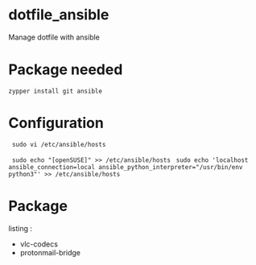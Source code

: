 # dotfile_ansible
Manage dotfile with ansible



# Package needed 
`zypper install git ansible` 


# Configuration
` sudo vi /etc/ansible/hosts` 

` sudo echo "[openSUSE]" >> /etc/ansible/hosts` 
` sudo echo 'localhost ansible_connection=local ansible_python_interpreter="/usr/bin/env python3"' >> /etc/ansible/hosts` 


# Package

listing :
- vlc-codecs
- protonmail-bridge



